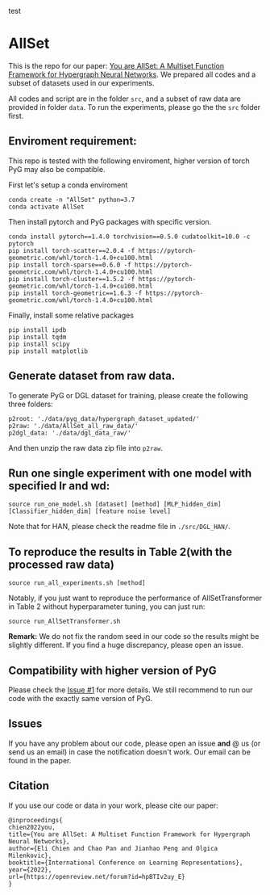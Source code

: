 test
# AllSet

This is the repo for our paper: [You are AllSet: A Multiset Function Framework for Hypergraph Neural Networks](https://openreview.net/forum?id=hpBTIv2uy_E). We prepared all codes and a subset of datasets used in our experiments.

All codes and script are in the folder `src`, and a subset of raw data are provided in folder `data`. To run the experiments, please go the the `src` folder first. 

## Enviroment requirement:
This repo is tested with the following enviroment, higher version of torch PyG may also be compatible. 

First let's setup a conda enviroment
```
conda create -n "AllSet" python=3.7
conda activate AllSet
```

Then install pytorch and PyG packages with specific version.
```
conda install pytorch==1.4.0 torchvision==0.5.0 cudatoolkit=10.0 -c pytorch
pip install torch-scatter==2.0.4 -f https://pytorch-geometric.com/whl/torch-1.4.0+cu100.html
pip install torch-sparse==0.6.0 -f https://pytorch-geometric.com/whl/torch-1.4.0+cu100.html
pip install torch-cluster==1.5.2 -f https://pytorch-geometric.com/whl/torch-1.4.0+cu100.html
pip install torch-geometric==1.6.3 -f https://pytorch-geometric.com/whl/torch-1.4.0+cu100.html
```
Finally, install some relative packages

```
pip install ipdb
pip install tqdm
pip install scipy
pip install matplotlib
```

## Generate dataset from raw data.

To generate PyG or DGL dataset for training, please create the following three folders:
```
p2root: './data/pyg_data/hypergraph_dataset_updated/'
p2raw: './data/AllSet_all_raw_data/'
p2dgl_data: './data/dgl_data_raw/'
```

And then unzip the raw data zip file into `p2raw`.


## Run one single experiment with one model with specified lr and wd: 
```
source run_one_model.sh [dataset] [method] [MLP_hidden_dim] [Classifier_hidden_dim] [feature noise level]
```
Note that for HAN, please check the readme file in `./src/DGL_HAN/`.

## To reproduce the results in Table 2(with the processed raw data)
```
source run_all_experiments.sh [method]
```
Notably, if you just want to reproduce the performance of AllSetTransformer in Table 2 without hyperparameter tuning, you can just run:
```
source run_AllSetTransformer.sh
```

**Remark:** We do not fix the random seed in our code so the results might be slightly different. If you find a huge discrepancy, please open an issue.

## Compatibility with higher version of PyG
Please check the [Issue #1](https://github.com/jianhao2016/AllSet/issues/1) for more details. We still recommend to run our code with the exactly same version of PyG.

## Issues
If you have any problem about our code, please open an issue **and** @ us (or send us an email) in case the notification doesn't work. Our email can be found in the paper.

## Citation
If you use our code or data in your work, please cite our paper:
```
@inproceedings{
chien2022you,
title={You are AllSet: A Multiset Function Framework for Hypergraph Neural Networks},
author={Eli Chien and Chao Pan and Jianhao Peng and Olgica Milenkovic},
booktitle={International Conference on Learning Representations},
year={2022},
url={https://openreview.net/forum?id=hpBTIv2uy_E}
}
```

